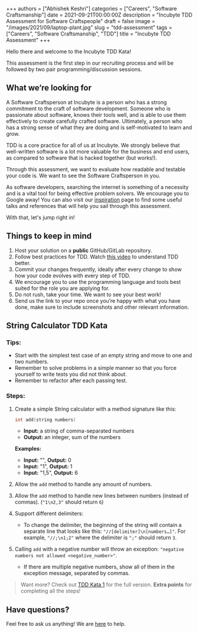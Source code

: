 +++
authors = ["Abhishek Keshri"]
categories = ["Careers", "Software Craftsmanship"]
date = 2021-09-21T00:00:00Z
description = "Incubyte TDD Assessment for Software Craftspeople"
draft = false
image = "/images/2021/09/laptop-plant.jpg"
slug = "tdd-assessment"
tags = ["Careers", "Software Craftsmanship", "TDD"]
title = "Incubyte TDD Assessment"
+++

Hello there and welcome to the Incubyte TDD Kata!

This assessment is the first step in our recruiting process and will be followed by two pair programming/discussion sessions.

## What we’re looking for

A Software Craftsperson at Incubyte is a person who has a strong commitment to the craft of software development.
Someone who is passionate about software, knows their tools well, and is able to use them effectively to create carefully crafted software.
Ultimately, a person who has a strong sense of what they are doing and is self-motivated to learn and grow.

TDD is a core practice for all of us at Incubyte.
We strongly believe that well-written software is a lot more valuable for the business and end users, as compared to software that is hacked together (but works!).

Through this assessment, we want to evaluate how readable and testable your code is. We want to see the Software Craftsperson in you.

As software developers, searching the internet is something of a necessity and is a vital tool for being effective problem solvers.
We encourage you to Google away!
You can also visit our [inspiration](https://incubyte.co/inspiration/) page to find some useful talks and references that will help you sail through this assessment.

With that, let's jump right in!

## Things to keep in mind

1. Host your solution on a **public** GitHub/GitLab repository.
2. Follow best practices for TDD. Watch [this video](https://youtu.be/qkblc5WRn-U) to understand TDD better.
3. Commit your changes frequently, ideally after every change to show how your code evolves with every step of TDD.
4. We encourage you to use the programming language and tools best suited for the role you are applying for.
5. Do not rush, take your time. We want to see your best work!
6. Send us the link to your repo once you’re happy with what you have done, make sure to include screenshots and other relevant information.

## String Calculator TDD Kata

### Tips:

- Start with the simplest test case of an empty string and move to one and two numbers.
- Remember to solve problems in a simple manner so that you force yourself to write tests you did not think about.
- Remember to refactor after each passing test.

### Steps:

1. Create a simple String calculator with a method signature like this:

   ```cpp
   int add(string numbers)
   ```

   - **Input:** a string of comma-separated numbers
   - **Output:** an integer, sum of the numbers

   **Examples:**

   - **Input:** "", **Output:** 0
   - **Input:** "1", **Output:** 1
   - **Input:** "1,5", **Output:** 6

2. Allow the `add` method to handle any amount of numbers.

3. Allow the `add` method to handle new lines between numbers (instead of commas). (`"1\n2,3"` should return `6`)

4. Support different delimiters:

   - To change the delimiter, the beginning of the string will contain a separate line that looks like this: `"//[delimiter]\n[numbers…]"`.
     For example, `"//;\n1;2"` where the delimiter is `";"` should return `3`.

5. Calling `add` with a negative number will throw an exception: `"negative numbers not allowed <negative_number>"`.

   - If there are multiple negative numbers, show all of them in the exception message, separated by commas.

> Want more? Check out [TDD Kata 1](https://osherove.com/tdd-kata-1/) for the full version. **Extra points** for completing all the steps!

## Have questions?

Feel free to ask us anything! We are [here](mailto:careers@incubyte.co) to help.
